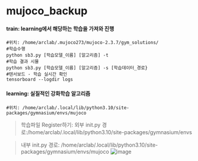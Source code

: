 # mujoco_backup

#### train: learning에서 해당하는 학습을 가져와 진행
    #위치: /home/arclab/.mujoco273/mujoco-2.3.7/gym_solutions/
    #학습수행
    python sb3.py [학습모델_이름] [알고리즘] -t 
    #학습 결과 시뮬
    python sb3.py [학습모델_이름] [알고리즘] -s [학습데이터_경로}
    #텐서보드 - 학습 실시간 확인
    tensorboard --logdir logs

#### learning: 실질적인 강화학습 알고리즘
    #위치: /home/arclab/.local/lib/python3.10/site-packages/gymnasium/envs/mujoco

> 학습파일 Register하기:
> 외부 init.py
> 경로:/home/arclab/.local/lib/python3.10/site-packages/gymnasium/envs


> 내부 init.py
> 경로: /home/arclab/.local/lib/python3.10/site-packages/gymnasium/envs/mujoco
![image](https://github.com/user-attachments/assets/254d4a17-dea2-4604-b6f7-953eeedff2ed)
